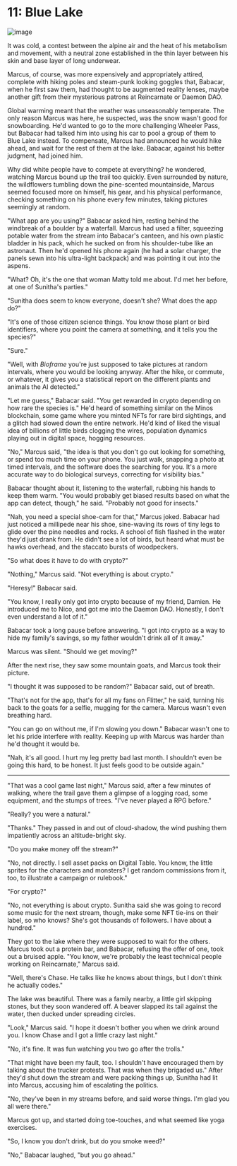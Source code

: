 # 11: Blue Lake

![image](assets/images/6.jpg)

It was cold, a contest between the alpine air and the heat of his metabolism and movement, with a neutral zone established in the thin layer between his skin and base layer of long underwear.

Marcus, of course, was more expensively and appropriately attired, complete with hiking poles and steam-punk looking goggles that, Babacar, when he first saw them, had thought to be augmented reality lenses, maybe another gift from their mysterious patrons at Reincarnate or Daemon DAO.

Global warming meant that the weather was unseasonably temperate. The only reason Marcus was here, he suspected, was the snow wasn't good for snowboarding. He'd wanted to go to the more challenging Wheeler Pass, but Babacar had talked him into using his car to pool a group of them to Blue Lake instead. To compensate, Marcus had announced he would hike ahead, and wait for the rest of them at the lake. Babacar, against his better judgment, had joined him.

Why did white people have to compete at everything? he wondered, watching Marcus bound up the trail too quickly. Even surrounded by nature, the wildflowers tumbling down the pine-scented mountainside, Marcus seemed focused more on himself, his gear, and his physical performance, checking something on his phone every few minutes, taking pictures seemingly at random.

"What app are you using?" Babacar asked him, resting behind the windbreak of a boulder by a waterfall. Marcus had used a filter, squeezing potable water from the stream into Babacar's canteen, and his own plastic bladder in his pack, which he sucked on from his shoulder-tube like an astronaut. Then he'd opened his phone again (he had a solar charger, the panels sewn into his ultra-light backpack) and was pointing it out into the aspens.

"What? Oh, it's the one that woman Matty told me about. I'd met her before, at one of Sunitha's parties."

"Sunitha does seem to know everyone, doesn't she? What does the app do?"

"It's one of those citizen science things. You know those plant or bird identifiers, where you point the camera at something, and it tells you the species?"

"Sure."

"Well, with *Bioframe* you're just supposed to take pictures at random intervals, where you would be looking anyway. After the hike, or commute, or whatever, it gives you a statistical report on the different plants and animals the AI detected."

"Let me guess," Babacar said. "You get rewarded in crypto depending on how rare the species is." He'd heard of something similar on the Minos blockchain, some game where you minted NFTs for rare bird sightings, and a glitch had slowed down the entire network. He'd kind of liked the visual idea of billions of little birds clogging the wires, population dynamics playing out in digital space, hogging resources.

"No," Marcus said, "the idea is that you don't go out looking for something, or spend too much time on your phone. You just walk, snapping a photo at timed intervals, and the software does the searching for you. It's a more accurate way to do biological surveys, correcting for visibility bias."

Babacar thought about it, listening to the waterfall, rubbing his hands to keep them warm. "You would probably get biased results based on what the app can detect, though," he said. "Probably not good for insects."

"Nah, you need a special shoe-cam for that," Marcus joked. Babacar had just noticed a millipede near his shoe, sine-waving its rows of tiny legs to glide over the pine needles and rocks. A school of fish flashed in the water they'd just drank from. He didn't see a lot of birds, but heard what must be hawks overhead, and the staccato bursts of woodpeckers.

"So what does it have to do with crypto?"

"Nothing," Marcus said. "Not everything is about crypto."

"Heresy!" Babacar said.

"You know, I really only got into crypto because of my friend, Damien. He introduced me to Nico, and got me into the Daemon DAO. Honestly, I don't even understand a lot of it."

Babacar took a long pause before answering. "I got into crypto as a way to hide my family's savings, so my father wouldn't drink all of it away."

Marcus was silent. "Should we get moving?"

After the next rise, they saw some mountain goats, and Marcus took their picture.

"I thought it was supposed to be random?" Babacar said, out of breath.

"That's not for the app, that's for all my fans on Flitter," he said, turning his back to the goats for a selfie, mugging for the camera. Marcus wasn't even breathing hard.

"You can go on without me, if I'm slowing you down." Babacar wasn't one to let his pride interfere with reality. Keeping up with Marcus was harder than he'd thought it would be.

"Nah, it's all good. I hurt my leg pretty bad last month. I shouldn't even be going this hard, to be honest. It just feels good to be outside again."

___

"That was a cool game last night," Marcus said, after a few minutes of walking, where the trail gave them a glimpse of a logging road, some equipment, and the stumps of trees. "I've never played a RPG before."

"Really? you were a natural."

"Thanks." They passed in and out of cloud-shadow, the wind pushing them impatiently across an altitude-bright sky.

"Do you make money off the stream?"

"No, not directly. I sell asset packs on Digital Table. You know, the little sprites for the characters and monsters? I get random commissions from it, too, to illustrate a campaign or rulebook."

"For crypto?"

"No, not everything is about crypto. Sunitha said she was going to record some music for the next stream, though, make some NFT tie-ins on their label, so who knows? She's got thousands of followers. I have about a hundred."

They got to the lake where they were supposed to wait for the others. Marcus took out a protein bar, and Babacar, refusing the offer of one, took out a bruised apple. "You know, we're probably the least technical people working on Reincarnate," Marcus said.

"Well, there's Chase. He talks like he knows about things, but I don't think he actually codes."

The lake was beautiful. There was a family nearby, a little girl skipping stones, but they soon wandered off. A beaver slapped its tail against the water, then ducked under spreading circles.

"Look," Marcus said. "I hope it doesn't bother you when we drink around you. I know Chase and I got a little crazy last night."

"No, it's fine. It was fun watching you two go after the trolls."

"That might have been my fault, too. I shouldn't have encouraged them by talking about the trucker protests. That was when they brigaded us." After they'd shut down the stream and were packing things up, Sunitha had lit into Marcus, accusing him of escalating the politics.

"No, they've been in my streams before, and said worse things. I'm glad you all were there."

Marcus got up, and started doing toe-touches, and what seemed like yoga exercises.

"So, I know you don't drink, but do you smoke weed?"

"No," Babacar laughed, "but you go ahead."  
